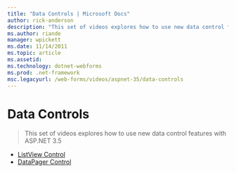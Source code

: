 ```yaml
---
title: "Data Controls | Microsoft Docs"
author: rick-anderson
description: "This set of videos explores how to use new data control features with ASP.NET 3.5"
ms.author: riande
manager: wpickett
ms.date: 11/14/2011
ms.topic: article
ms.assetid: 
ms.technology: dotnet-webforms
ms.prod: .net-framework
msc.legacyurl: /web-forms/videos/aspnet-35/data-controls
---
```

Data Controls
====================
> This set of videos explores how to use new data control features with ASP.NET 3.5


- [ListView Control](the-listview-control.md)
- [DataPager Control](the-datapager-control.md)